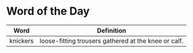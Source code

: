 # Word of the Day

|Word|Definition|
|---|---|
|knickers|loose-fitting trousers gathered at the knee or calf.|